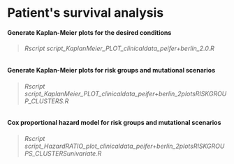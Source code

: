 # Patient's survival analysis

#### Generate Kaplan-Meier plots for the desired conditions
> ###### Rscript script_KaplanMeier_PLOT_clinicaldata_peifer+berlin_2.0.R
#### Generate Kaplan-Meier plots for risk groups and mutational scenarios
> ###### Rscript script_KaplanMeier_PLOT_clinicaldata_peifer+berlin_2plotsRISKGROUP_CLUSTERS.R
#### Cox proportional hazard model for risk groups and mutational scenarios
> ###### Rscript script_HazardRATIO_plot_clinicaldata_peifer+berlin_2plotsRISKGROUPS_CLUSTERSunivariate.R
